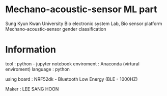 # Mechano-acoustic-sensor ML part

Sung Kyun Kwan University Bio electronic system Lab, Bio sensor platform
Mechano-acoustic-sensor gender classification

# Information

tool : python - jupyter notebook
enviroment : Anaconda (virtural enviroment)
language : python

using board : NRF52dk - Bluetooth Low Energy (BLE - 1000HZ)

Maker : LEE SANG HOON
